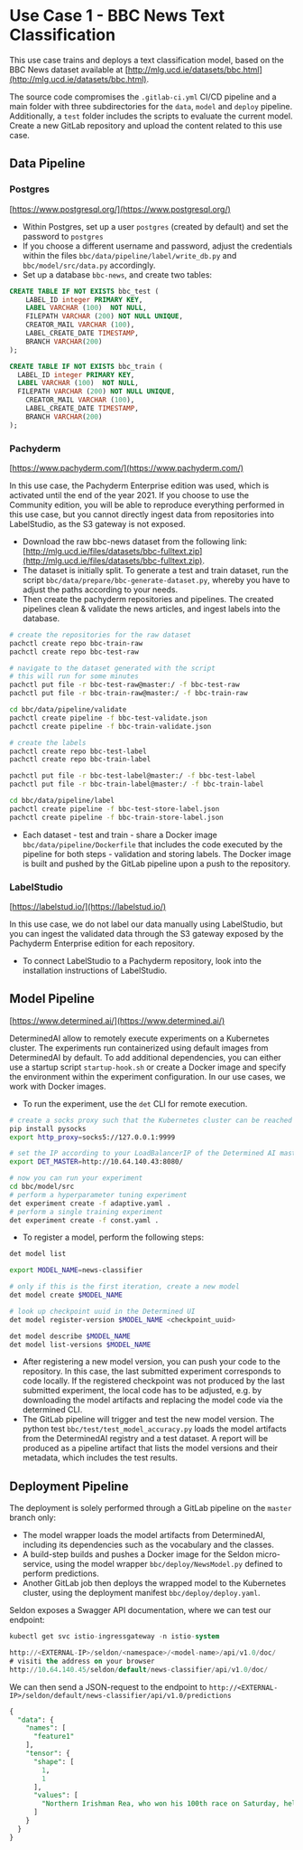 # Use Case 1 - BBC News Text Classification

This use case trains and deploys a text classification model, based on the BBC News dataset available at [http://mlg.ucd.ie/datasets/bbc.html](http://mlg.ucd.ie/datasets/bbc.html).

The source code compromises the `.gitlab-ci.yml` CI/CD pipeline and a main folder with three subdirectories for the `data`, `model` and `deploy` pipeline. Additionally, a `test` folder includes the scripts to evaluate the current model. Create a new GitLab repository and upload the content related to this use case.

## Data Pipeline

### Postgres

[https://www.postgresql.org/](https://www.postgresql.org/)

- Within Postgres, set up a user `postgres` (created by default) and set the password to `postgres`
- If you choose a different username and password, adjust the credentials within the files `bbc/data/pipeline/label/write_db.py` and `bbc/model/src/data.py` accordingly.
- Set up a database `bbc-news`, and create two tables:

```sql
CREATE TABLE IF NOT EXISTS bbc_test (
	LABEL_ID integer PRIMARY KEY,
	LABEL VARCHAR (100)  NOT NULL,
	FILEPATH VARCHAR (200) NOT NULL UNIQUE,
	CREATOR_MAIL VARCHAR (100),
	LABEL_CREATE_DATE TIMESTAMP,
	BRANCH VARCHAR(200)
);

CREATE TABLE IF NOT EXISTS bbc_train (
  LABEL_ID integer PRIMARY KEY,
  LABEL VARCHAR (100)  NOT NULL,
  FILEPATH VARCHAR (200) NOT NULL UNIQUE,
	CREATOR_MAIL VARCHAR (100),
	LABEL_CREATE_DATE TIMESTAMP,
	BRANCH VARCHAR(200)
);
```

### Pachyderm

[https://www.pachyderm.com/](https://www.pachyderm.com/)

In this use case, the Pachyderm Enterprise edition was used, which is activated until the end of the year 2021. If you choose to use the Community edition, you will be able to reproduce everything performed in this use case, but you cannot directly ingest data from repositories into LabelStudio, as the S3 gateway is not exposed.

- Download the raw bbc-news dataset from the following link: [http://mlg.ucd.ie/files/datasets/bbc-fulltext.zip](http://mlg.ucd.ie/files/datasets/bbc-fulltext.zip).
- The dataset is initially split. To generate a test and train dataset, run the script `bbc/data/prepare/bbc-generate-dataset.py`, whereby you have to adjust the paths according to your needs.
- Then create the pachyderm repositories and pipelines. The created pipelines clean & validate the news articles, and ingest labels into the database.

```bash
# create the repositories for the raw dataset
pachctl create repo bbc-train-raw
pachctl create repo bbc-test-raw

# navigate to the dataset generated with the script
# this will run for some minutes
pachctl put file -r bbc-test-raw@master:/ -f bbc-test-raw
pachctl put file -r bbc-train-raw@master:/ -f bbc-train-raw

cd bbc/data/pipeline/validate
pachctl create pipeline -f bbc-test-validate.json
pachctl create pipeline -f bbc-train-validate.json

# create the labels
pachctl create repo bbc-test-label
pachctl create repo bbc-train-label

pachctl put file -r bbc-test-label@master:/ -f bbc-test-label
pachctl put file -r bbc-train-label@master:/ -f bbc-train-label

cd bbc/data/pipeline/label
pachctl create pipeline -f bbc-test-store-label.json
pachctl create pipeline -f bbc-train-store-label.json
```

- Each dataset - test and train - share a Docker image `bbc/data/pipeline/Dockerfile` that includes the code executed by the pipeline for both steps - validation and storing labels. The Docker image is built and pushed by the GitLab pipeline upon a push to the repository.

### LabelStudio

[https://labelstud.io/](https://labelstud.io/)

In this use case, we do not label our data manually using LabelStudio, but you can ingest the validated data through the S3 gateway exposed by the Pachyderm Enterprise edition for each repository.

- To connect LabelStudio to a Pachyderm repository, look into the installation instructions of LabelStudio.

## Model Pipeline

[https://www.determined.ai/](https://www.determined.ai/)

DeterminedAI allow to remotely execute experiments on a Kubernetes cluster. The experiments run containerized using default images from DeterminedAI by default. To add additional dependencies, you can either use a startup script `startup-hook.sh` or create a Docker image and specify the environment within the experiment configuration. In our use cases, we work with Docker images.

- To run the experiment, use the `det` CLI for remote execution.

```bash
# create a socks proxy such that the Kubernetes cluster can be reached
pip install pysocks
export http_proxy=socks5://127.0.0.1:9999

# set the IP according to your LoadBalancerIP of the Determined AI master
export DET_MASTER=http://10.64.140.43:8080/

# now you can run your experiment
cd bbc/model/src
# perform a hyperparameter tuning experiment
det experiment create -f adaptive.yaml .
# perform a single training experiment
det experiment create -f const.yaml .
```

- To register a model, perform the following steps:

```bash
det model list

export MODEL_NAME=news-classifier

# only if this is the first iteration, create a new model
det model create $MODEL_NAME

# look up checkpoint uuid in the Determined UI
det model register-version $MODEL_NAME <checkpoint_uuid>

det model describe $MODEL_NAME
det model list-versions $MODEL_NAME
```

- After registering a new model version, you can push your code to the repository. In this case, the last submitted experiment corresponds to code locally. If the registered checkpoint was not produced by the last submitted experiment, the local code has to be adjusted, e.g. by downloading the model artifacts and replacing the model code via the determined CLI.
- The GitLab pipeline will trigger and test the new model version. The python test `bbc/test/test_model_accuracy.py` loads the model artifacts from the DeterminedAI registry and a test dataset.  A report will be produced as a pipeline artifact that lists the model versions and their metadata, which includes the test results.

## Deployment Pipeline

The deployment is solely performed through a GitLab pipeline on the `master` branch only:

- The model wrapper loads the model artifacts from DeterminedAI, including its dependencies such as the vocabulary and the classes.
- A build-step builds and pushes a Docker image for the Seldon micro-service, using the model wrapper `bbc/deploy/NewsModel.py` defined to perform predictions.
- Another GitLab job then deploys the wrapped model to the Kubernetes cluster, using the deployment manifest `bbc/deploy/deploy.yaml`.

Seldon exposes a Swagger API documentation, where we can test our endpoint:

```sql
kubectl get svc istio-ingressgateway -n istio-system

http://<EXTERNAL-IP>/seldon/<namespace>/<model-name>/api/v1.0/doc/
# visiti the address on your browser
http://10.64.140.45/seldon/default/news-classifier/api/v1.0/doc/
```

We can then send a JSON-request to the endpoint to `http://<EXTERNAL-IP>/seldon/default/news-classifier/api/v1.0/predictions`

```sql
{
  "data": {
    "names": [
      "feature1"
    ],
    "tensor": {
      "shape": [
        1,
        1
      ],
      "values": [
        "Northern Irishman Rea, who won his 100th race on Saturday, held off the early challenge of Ducati's Scott Redding to win in damp conditions."
      ]
    }
  }
}

```